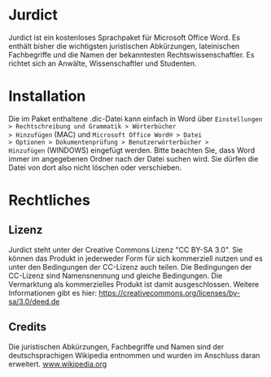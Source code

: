 # Jurdict
Jurdict ist ein kostenloses Sprachpaket für Microsoft Office Word. Es enthält bisher die wichtigsten juristischen Abkürzungen, lateinischen Fachbegriffe und die Namen der bekanntesten Rechtswissenschaftler. Es richtet sich an Anwälte, Wissenschaftler und Studenten.

# Installation
Die im Paket enthaltene .dic-Datei kann einfach in Word über <code>Einstellungen > Rechtschreibung und Grammatik > Wörterbücher > Hinzufügen</code> (MAC) und <code>Microsoft Office Word® > Datei > Optionen > Dokumentenprüfung > Benutzerwörterbücher > Hinzufügen</code> (WINDOWS) eingefügt werden. Bitte beachten Sie, dass Word immer im angegebenen Ordner nach der Datei suchen wird. Sie dürfen die Datei von dort also nicht löschen oder verschieben.

# Rechtliches
## Lizenz
Jurdict steht unter der Creative Commons Lizenz "CC BY-SA 3.0". Sie können das Produkt in jederweder Form für sich kommerziell nutzen und es unter den Bedingungen der CC-Lizenz auch teilen. Die Bedingungen der CC-Lizenz sind Namensnennung und gleiche Bedingungen. Die Vermarktung als kommerzielles Produkt ist damit ausgeschlossen. Weitere Informationen gibt es hier: https://creativecommons.org/licenses/by-sa/3.0/deed.de

## Credits
Die juristischen Abkürzungen, Fachbegriffe und Namen sind der deutschsprachigen Wikipedia entnommen und wurden im Anschluss daran erweitert. www.wikipedia.org

